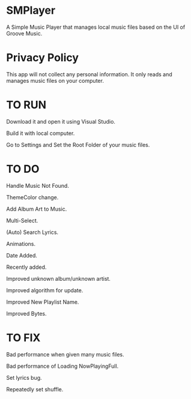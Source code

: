 # SMPlayer
A Simple Music Player that manages local music files based on the UI of Groove Music.

# Privacy Policy
This app will not collect any personal information. It only reads and manages music files on your computer.

# TO RUN
Download it and open it using Visual Studio.

Build it with local computer.

Go to Settings and Set the Root Folder of your music files.

# TO DO
Handle Music Not Found.

ThemeColor change.

Add Album Art to Music.

Multi-Select.

(Auto) Search Lyrics.

Animations.

Date Added.

Recently added.

Improved unknown album/unknown artist.

Improved algorithm for update.

Improved New Playlist Name.

Improved Bytes.

# TO FIX
Bad performance when given many music files.

Bad performance of Loading NowPlayingFull.

Set lyrics bug.

Repeatedly set shuffle.